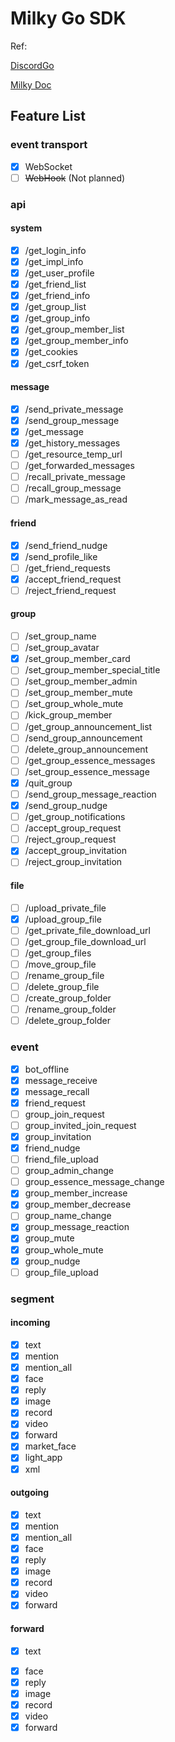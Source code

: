 # Milky Go SDK

Ref: 

[DiscordGo](https://github.com/bwmarrin/discordgo)

[Milky Doc](https://milky.ntqqrev.org/)

## Feature List

### event transport

- [x] WebSocket
- [ ] ~~WebHook~~ (Not planned)

### api

#### system

- [x] /get_login_info
- [x] /get_impl_info
- [x] /get_user_profile
- [x] /get_friend_list
- [x] /get_friend_info
- [x] /get_group_list
- [x] /get_group_info
- [x] /get_group_member_list
- [x] /get_group_member_info
- [x] /get_cookies
- [x] /get_csrf_token

#### message

- [x] /send_private_message
- [x] /send_group_message
- [x] /get_message
- [x] /get_history_messages
- [ ] /get_resource_temp_url
- [ ] /get_forwarded_messages
- [ ] /recall_private_message
- [ ] /recall_group_message
- [ ] /mark_message_as_read

#### friend

- [x] /send_friend_nudge
- [x] /send_profile_like
- [ ] /get_friend_requests
- [x] /accept_friend_request
- [ ] /reject_friend_request

#### group

- [ ] /set_group_name
- [ ] /set_group_avatar
- [x] /set_group_member_card
- [ ] /set_group_member_special_title
- [ ] /set_group_member_admin
- [ ] /set_group_member_mute
- [ ] /set_group_whole_mute
- [ ] /kick_group_member
- [ ] /get_group_announcement_list
- [ ] /send_group_announcement
- [ ] /delete_group_announcement
- [ ] /get_group_essence_messages
- [ ] /set_group_essence_message
- [x] /quit_group
- [ ] /send_group_message_reaction
- [x] /send_group_nudge
- [ ] /get_group_notifications
- [ ] /accept_group_request
- [ ] /reject_group_request
- [x] /accept_group_invitation
- [ ] /reject_group_invitation

#### file

- [ ] /upload_private_file
- [x] /upload_group_file
- [ ] /get_private_file_download_url
- [ ] /get_group_file_download_url
- [ ] /get_group_files
- [ ] /move_group_file
- [ ] /rename_group_file
- [ ] /delete_group_file
- [ ] /create_group_folder
- [ ] /rename_group_folder
- [ ] /delete_group_folder

### event

- [x] bot_offline
- [x] message_receive
- [x] message_recall
- [x] friend_request
- [ ] group_join_request
- [ ] group_invited_join_request
- [x] group_invitation
- [x] friend_nudge
- [ ] friend_file_upload
- [ ] group_admin_change
- [ ] group_essence_message_change
- [x] group_member_increase
- [x] group_member_decrease
- [ ] group_name_change
- [x] group_message_reaction
- [x] group_mute
- [x] group_whole_mute
- [x] group_nudge
- [ ] group_file_upload

### segment

#### incoming

- [x] text
- [x] mention
- [x] mention_all
- [x] face
- [x] reply
- [x] image
- [x] record
- [x] video
- [x] forward
- [x] market_face
- [x] light_app
- [x] xml

#### outgoing

- [x] text
- [x] mention
- [x] mention_all
- [x] face
- [x] reply
- [x] image
- [x] record
- [x] video
- [x] forward

#### forward

- [x] text
<!-- - [ ] mention -->
<!-- - [ ] mention_all -->
- [x] face
- [x] reply
- [x] image
- [x] record
- [x] video
- [x] forward
